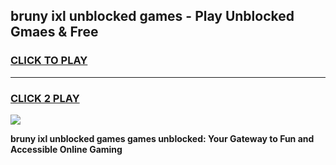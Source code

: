 
## bruny ixl unblocked games - Play Unblocked Gmaes & Free
<h3>
<a href="https://news.freeplayer.one?title=bruny_ixl_unblocked_games&ref=23F">CLICK TO PLAY</a></h3>
<hr>

<h3>
<a href="https://news.freeplayer.one?title=bruny_ixl_unblocked_games&ref=23F">CLICK 2 PLAY</a>
  
</h3>

<a href="https://news.freeplayer.one?title=bruny_ixl_unblocked_games&ref=23F/"><img src="https://clearcache.store/games.png"></a>


**bruny ixl unblocked games games unblocked: Your Gateway to Fun and Accessible Online Gaming**
